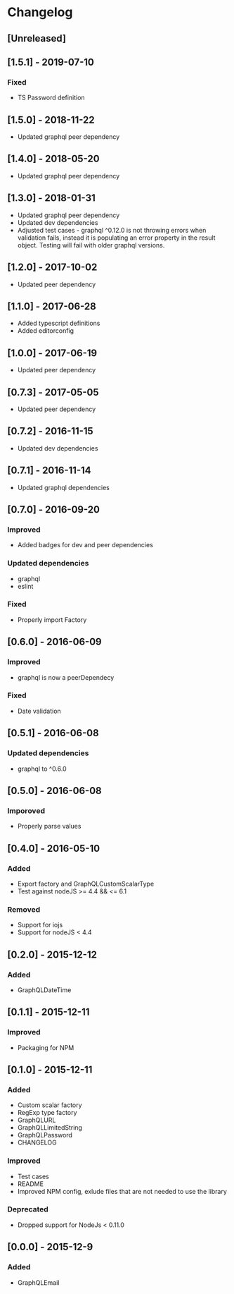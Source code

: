 # Changelog
## [Unreleased]

## [1.5.1] - 2019-07-10
### Fixed
- TS Password definition

## [1.5.0] - 2018-11-22
- Updated graphql peer dependency

## [1.4.0] - 2018-05-20
- Updated graphql peer dependency

## [1.3.0] - 2018-01-31
- Updated graphql peer dependency
- Updated dev dependencies
- Adjusted test cases - graphql ^0.12.0 is not throwing errors when validation fails, instead it is populating an error property in the result object. Testing will fail with older graphql versions.

## [1.2.0] - 2017-10-02
- Updated peer dependency

## [1.1.0] - 2017-06-28
- Added typescript definitions
- Added editorconfig

## [1.0.0] - 2017-06-19
- Updated peer dependency

## [0.7.3] - 2017-05-05
- Updated peer dependency

## [0.7.2] - 2016-11-15
- Updated dev dependencies

## [0.7.1] - 2016-11-14
- Updated graphql dependencies

## [0.7.0] - 2016-09-20
### Improved
- Added badges for dev and peer dependencies

### Updated dependencies
- graphql
- eslint

### Fixed
- Properly import Factory

## [0.6.0] - 2016-06-09
### Improved
- graphql is now a peerDependecy

### Fixed
- Date validation

## [0.5.1] - 2016-06-08
### Updated dependencies
- graphql to ^0.6.0

## [0.5.0] - 2016-06-08
### Imporoved
- Properly parse values

## [0.4.0] - 2016-05-10
### Added
- Export factory and GraphQLCustomScalarType
- Test against nodeJS >= 4.4 && <= 6.1

### Removed
- Support for iojs
- Support for nodeJS < 4.4

## [0.2.0] - 2015-12-12
### Added
- GraphQLDateTime

## [0.1.1] - 2015-12-11
### Improved
- Packaging for NPM

## [0.1.0] - 2015-12-11
### Added
- Custom scalar factory
- RegExp type factory
- GraphQLURL
- GraphQLLimitedString
- GraphQLPassword
- CHANGELOG

### Improved
- Test cases
- README
- Improved NPM config, exlude files that are not needed to use the library

### Deprecated
- Dropped support for NodeJs < 0.11.0

## [0.0.0] - 2015-12-9
### Added
- GraphQLEmail
